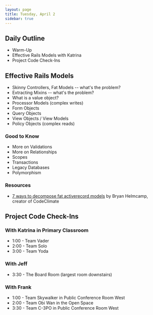 ```yaml
---
layout: page
title: Tuesday, April 2
sidebar: true
---
```


## Daily Outline

* Warm-Up
* Effective Rails Models with Katrina
* Project Code Check-Ins

## Effective Rails Models

* Skinny Controllers, Fat Models -- what's the problem?
* Extracting Mixins -- what's the problem?
* What is a value object?
* Processor Models (complex writes)
* Form Objects
* Query Objects
* View Objects / View Models
* Policy Objects (complex reads)

### Good to Know

* More on Validations
* More on Relationships
* Scopes
* Transactions
* Legacy Databases
* Polymorphism

### Resources

* [7 ways to decompose fat activerecord models](http://blog.codeclimate.com/blog/2012/10/17/7-ways-to-decompose-fat-activerecord-models/) by Bryan Helmcamp, creator of CodeClimate

## Project Code Check-Ins

### With Katrina in Primary Classroom

* 1:00 - Team Vader
* 2:00 - Team Solo
* 3:00 - Team Yoda

### With Jeff

* 3:30 - The Board Room (largest room downstairs)

### With Frank

* 1:00 - Team Skywalker in Public Conference Room West
* 2:00 - Team Obi Wan in the Open Space
* 3:30 - Team C-3PO in Public Conference Room West
